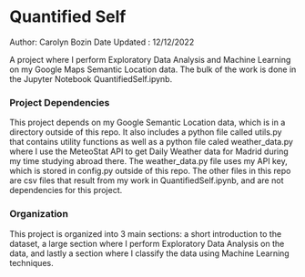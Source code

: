 # Quantified Self  
Author: Carolyn Bozin
Date Updated : 12/12/2022

A project where I perform Exploratory Data Analysis and Machine Learning on my Google Maps Semantic Location data. The bulk of the work is done in the Jupyter Notebook QuantifiedSelf.ipynb.

### Project Dependencies
This project depends on my Google Semantic Location data, which is in a directory outside of this repo. It also includes a python file called utils.py that contains utility functions as well as a python file caled weather_data.py where I use the MeteoStat API to get Daily Weather data for Madrid during my time studying abroad there. The weather_data.py file uses my API key, which is stored in config.py outside of this repo. The other files in this repo are csv files that result from my work in QuantifiedSelf.ipynb, and are not dependencies for this project. 

### Organization  
This project is organized into 3 main sections: a short introduction to the dataset, a large section where I perform Exploratory Data Analysis on the data, and lastly a section where I classify the data using Machine Learning techniques. 